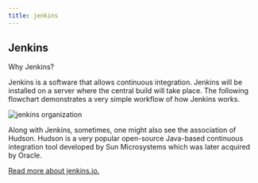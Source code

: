 ```yaml
---
title: jenkins
---
```

## Jenkins

Why Jenkins?

Jenkins is a software that allows continuous integration. Jenkins will be installed on a server where the central build will take place. The following flowchart demonstrates a very simple workflow of how Jenkins works.

<img src="https://www.tutorialspoint.com/jenkins/images/why_jenkins.jpg" alt="jenkins organization" border="0">

Along with Jenkins, sometimes, one might also see the association of Hudson. Hudson is a very popular open-source Java-based continuous integration tool developed by Sun Microsystems which was later acquired by Oracle.

<a href="https://jenkins.io/">Read more about jenkins.io.</a>
